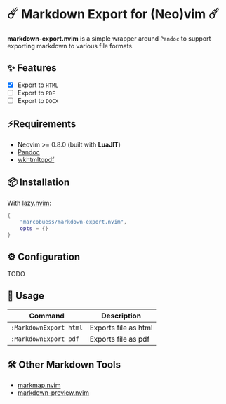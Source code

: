 # ☄️ Markdown Export for (Neo)vim ☄️

**markdown-export.nvim** is a simple wrapper around `Pandoc` to support exporting markdown to various file formats.

## ✨ Features

- [x] Export to `HTML`
- [ ] Export to `PDF`
- [ ] Export to `DOCX`

## ⚡Requirements

- Neovim >= 0.8.0 (built with **LuaJIT**)
- [Pandoc](https://pandoc.org/installing.html)
- [wkhtmltopdf](https://wkhtmltopdf.org/)

## 📦 Installation

With [lazy.nvim](https://github.com/folke/lazy.nvim):

```lua
{
    "marcobuess/markdown-export.nvim",
    opts = {}
}

```

## ⚙️ Configuration

TODO

## 🚀 Usage

|Command|Description|
|-------|-----------|
|`:MarkdownExport html`|Exports file as html|
|`:MarkdownExport pdf`|Exports file as pdf|

## 🛠️ Other Markdown Tools

- [markmap.nvim](https://github.com/Zeioth/markmap.nvim)
- [markdown-preview.nvim](https://github.com/iamcco/markdown-preview.nvim)
